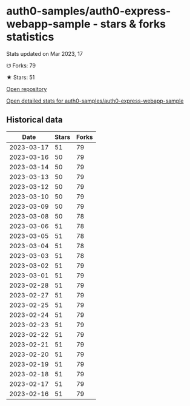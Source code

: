 # auth0-samples/auth0-express-webapp-sample - stars & forks statistics

Stats updated on Mar 2023, 17

☋ Forks: 79

★ Stars: 51

[Open repository](https://github.com/auth0-samples/auth0-express-webapp-sample)

[Open detailed stats for auth0-samples/auth0-express-webapp-sample](https://reviewgithub.com/rep/auth0-samples/auth0-express-webapp-sample)

## Historical data
| Date | Stars | Forks |
|------|-------|-------|
| 2023-03-17 | 51 | 79 | 
| 2023-03-16 | 50 | 79 | 
| 2023-03-14 | 50 | 79 | 
| 2023-03-13 | 50 | 79 | 
| 2023-03-12 | 50 | 79 | 
| 2023-03-10 | 50 | 79 | 
| 2023-03-09 | 50 | 79 | 
| 2023-03-08 | 50 | 78 | 
| 2023-03-06 | 51 | 78 | 
| 2023-03-05 | 51 | 78 | 
| 2023-03-04 | 51 | 78 | 
| 2023-03-03 | 51 | 78 | 
| 2023-03-02 | 51 | 79 | 
| 2023-03-01 | 51 | 79 | 
| 2023-02-28 | 51 | 79 | 
| 2023-02-27 | 51 | 79 | 
| 2023-02-25 | 51 | 79 | 
| 2023-02-24 | 51 | 79 | 
| 2023-02-23 | 51 | 79 | 
| 2023-02-22 | 51 | 79 | 
| 2023-02-21 | 51 | 79 | 
| 2023-02-20 | 51 | 79 | 
| 2023-02-19 | 51 | 79 | 
| 2023-02-18 | 51 | 79 | 
| 2023-02-17 | 51 | 79 | 
| 2023-02-16 | 51 | 79 | 

